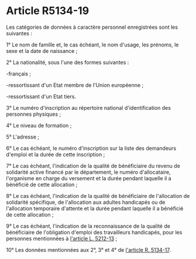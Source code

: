 # Article R5134-19

Les catégories de données à caractère personnel enregistrées sont les suivantes : 

1° Le nom de famille et, le cas échéant, le nom d'usage, les prénoms, le sexe et la date de naissance ; 

2° La nationalité, sous l'une des formes suivantes :

-français ;

-ressortissant d'un Etat membre de l'Union européenne ;

-ressortissant d'un Etat tiers. 

3° Le numéro d'inscription au répertoire national d'identification des personnes physiques ; 

4° Le niveau de formation ; 

5° L'adresse ; 

6° Le cas échéant, le numéro d'inscription sur la liste des demandeurs d'emploi et la durée de cette inscription ; 

7° Le cas échéant, l'indication de la qualité de bénéficiaire du revenu de solidarité active financé par le département, le numéro d'allocataire, l'organisme en charge du versement et la durée pendant laquelle il a bénéficié de cette allocation ; 

8° Le cas échéant, l'indication de la qualité de bénéficiaire de l'allocation de solidarité spécifique, de l'allocation aux adultes handicapés ou de l'allocation temporaire d'attente et la durée pendant laquelle il a bénéficié de cette allocation ; 

9° Le cas échéant, l'indication de la reconnaissance de la qualité de bénéficiaire de l'obligation d'emploi des travailleurs handicapés, pour les personnes mentionnées à [l'article L. 5212-13][1] ; 

10° Les données mentionnées aux 2°, 3° et 4° de [l'article R. 5134-17][2].

 [1]: /affichCodeArticle.do?cidTexte=LEGITEXT000006072050&idArticle=LEGIARTI000006903694&dateTexte=&categorieLien=cid
 [2]: /affichCodeArticle.do?cidTexte=LEGITEXT000006072050&idArticle=LEGIARTI000018494702&dateTexte=&categorieLien=cid